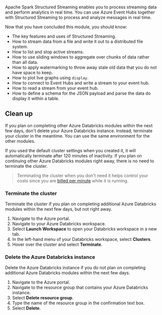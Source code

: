 Apache Spark Structured Streaming enables you to process streaming data and perform analytics in real time. You can use Azure Event Hubs together with Structured Streaming to process and analyze messages in real time.

Now that you have concluded this module, you should know:

- The key features and uses of Structured Streaming.
- How to stream data from a file and write it out to a distributed file system.
- How to list and stop active streams.
- How to use sliding windows to aggregate over chunks of data rather than all data.
- How to apply watermarking to throw away stale old data that you do not have space to keep.
- How to plot live graphs using `display`.
- How to connect to Event Hubs and write a stream to your event hub.
- How to read a stream from your event hub.
- How to define a schema for the JSON payload and parse the data do display it within a table.

## Clean up

If you plan on completing other Azure Databricks modules within the next few days, don't delete your Azure Databricks instance. Instead, terminate your cluster in the meantime. You can use the same environment for the other modules.

If you used the default cluster settings when you created it, it will automatically terminate after 120 minutes of inactivity. If you plan on continuing other Azure Databricks modules right away, there is no need to terminate the cluster.

> Terminating the cluster when you don't need it helps control your costs since you are [billed per minute](https://azure.microsoft.com/pricing/details/databricks/) while it is running.

### Terminate the cluster

Terminate the cluster if you plan on completing additional Azure Databricks modules within the next few days, but not right away.

1. Navigate to the Azure portal.
1. Navigate to your Azure Databricks workspace.
1. Select **Launch Workspace** to open your Databricks workspace in a new tab.
1. In the left-hand menu of your Databricks workspace, select **Clusters**.
1. Hover over the cluster and select **Terminate**.

### Delete the Azure Databricks instance

Delete the Azure Databricks instance if you do not plan on completing additional Azure Databricks modules within the next few days.

1. Navigate to the Azure portal.
1. Navigate to the resource group that contains your Azure Databricks instance.
1. Select **Delete resource group**.
1. Type the name of the resource group in the confirmation text box.
1. Select **Delete**.
